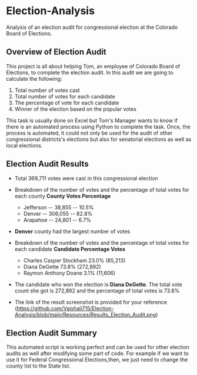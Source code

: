# Election-Analysis
Analysis of an election audit for congressional election at the Colorado Board of Elections.

## Overview of Election Audit
This project is all about helping Tom, an employee of Colorado Board of Elections, to complete the election audit. In this audit we are going to calculate the following:
1. Total number of votes cast
2. Total number of votes for each candidate
3. The percentage of vote for each candidate
4. Winner of the election based on the popular votes

This task is usually done on Excel but Tom's Manager wants to know if there is an automated process using Python to complete the task. Once, the process is automated, it could not only be used for the audit of other congressional districts's elections but also for senatorial elections as well as local elections.

## Election Audit Results

* Total 369,711 votes were cast in this congressional election

* Breakdown of the number of votes and the percentage of total votes for each county
 **County          Votes      Percentage**
  * Jefferson --  38,855 --     10.5%
  * Denver    -- 306,055 --     82.8%
  * Arapahoe  --  24,801 --     6.7%

* **Denver** county had the largest number of votes

* Breakdown of the number of votes and the percentage of total votes for each candidate
 **Candidate                Percentage     Votes**
  * Charles Casper Stockham    23.0%      (85,213)
  * Diana DeGette              73.8%     (272,892)
  * Raymon Anthony Doane        3.1%      (11,606)

* The candidate who won the election is **Diana DeGette**. The total vote count she got is 
  272,892 and the percentage of total votes is 73.8%

* The link of the result screenshot is provided for your reference
  (https://github.com/Vaishali715/Election-Analysis/blob/main/Resources/Results_Election_Audit.png)

## Election Audit Summary

This automated script is working perfect and can be used for other election audits as well after modifying some part of code. For example if we want to use it for Federal Congressional Elections,then, we just need to change the county list to the State list.
